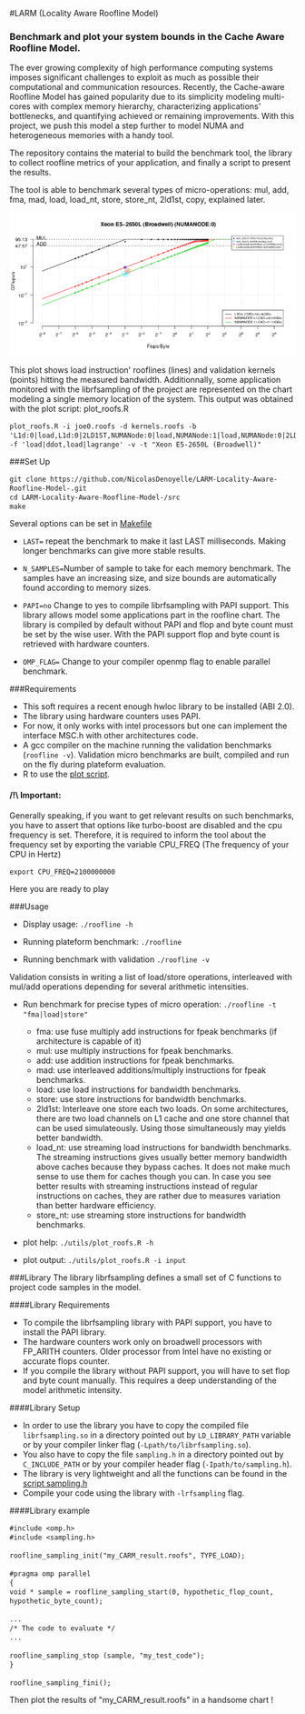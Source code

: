 #LARM (Locality Aware Roofline Model)
### Benchmark and plot your system bounds in the Cache Aware Roofline Model.
  The ever growing complexity of high performance computing systems imposes significant challenges to exploit as much as
  possible their computational and communication resources.
  Recently, the Cache-aware Roofline Model has gained popularity due to its simplicity modeling multi-cores with complex memory
  hierarchy, characterizing applications' bottlenecks, and quantifying achieved or remaining improvements.
  With this project, we push this model a step further to model NUMA and heterogeneous memories with a handy tool.

  The repository contains the material to build the benchmark tool, the library to collect roofline metrics of your application, and finally a script to present the results.

  The tool is able to benchmark several types of micro-operations: mul, add, fma, mad, load, load_nt, store, store_nt, 2ld1st, copy, explained later.

![](pictures/roofline_chart.png?raw=true)

This plot shows load instruction' rooflines (lines) and validation kernels (points) hitting the measured bandwidth.
Additionnally, some application monitored with the librfsampling of the project are represented on the chart modeling a single memory location of the system.
This output was obtained with the plot script: plot_roofs.R

```
plot_roofs.R -i joe0.roofs -d kernels.roofs -b 'L1d:0|load,L1d:0|2LD1ST,NUMANode:0|load,NUMANode:1|load,NUMANode:0|2LD1ST,NUMANode:1|2LD1ST' -f 'load|ddot,load|lagrange' -v -t "Xeon E5-2650L (Broadwell)"
```

###Set Up
```
git clone https://github.com/NicolasDenoyelle/LARM-Locality-Aware-Roofline-Model-.git
cd LARM-Locality-Aware-Roofline-Model-/src
make
```

Several options can be set in [Makefile](./src/Makefile)
* `LAST=` repeat the benchmark to make it last LAST milliseconds. Making longer benchmarks can give more stable results.

* `N_SAMPLES=`Number of sample to take for each memory benchmark. The samples have an increasing size, and size bounds are automatically found according to memory sizes.

* `PAPI=no` Change to yes to compile librfsampling with PAPI support.
This library allows model some applications part in the roofline chart.
The library is compiled by default without PAPI and flop and byte count must be set by the wise user.
With the PAPI support flop and byte count is retrieved with hardware counters.

* `OMP_FLAG=` Change to your compiler openmp flag to enable parallel benchmark.


###Requirements

* This soft requires a recent enough hwloc library to be installed (ABI 2.0).
* The library using hardware counters uses PAPI.
* For now, it only works with intel processors but one can implement the interface MSC.h with other architectures code.
* A gcc compiler on the machine running the validation benchmarks (`roofline -v`). Validation micro benchmarks are built, compiled and run on the fly during plateform evaluation. 
* R to use the [plot script](LARM-Locality-Aware-Roofline-Model-/blob/master/utils/plot_roofs.bash).

#### /!\ Important: 
Generally speaking, if you want to get relevant results on such benchmarks, you have to assert that options like turbo-boost are disabled and
the cpu frequency is set.
Therefore, it is required to inform the tool about the frequency set by exporting the variable CPU_FREQ (The frequency of your CPU in Hertz)
```
export CPU_FREQ=2100000000
```
Here you are ready to play

###Usage

* Display usage: `./roofline -h`

* Running plateform benchmark: `./roofline`

* Running benchmark with validation `./roofline -v`

Validation consists in writing a list of load/store operations, interleaved with mul/add operations depending for several arithmetic intensities.

* Run benchmark for precise types of micro operation: `./roofline -t "fma|load|store"`
  * fma: use fuse multiply add instructions for fpeak benchmarks (if architecture is capable of it)
  * mul: use multiply instructions for fpeak benchmarks.
  * add: use addition instructions for fpeak benchmarks.
  * mad: use interleaved additions/multiply instructions for fpeak benchmarks.
  * load: use load instructions for bandwidth benchmarks.
  * store: use store instructions for bandwidth benchmarks.
  * 2ld1st: Interleave one store each two loads.
  On some architectures, there are two load channels on L1 cache and one store channel that can be used simulateously.
  Using those simultaneously may yields better bandwidth.
  * load_nt: use streaming load instructions for bandwidth benchmarks.
  The streaming instructions gives usually better memory bandwidth above caches because they bypass caches.
  It does not make much sense to use them for caches though you can.
  In case you see better results with streaming instructions instead of regular instructions on caches, they are rather due to measures variation than better hardware efficiency.
  * store_nt: use streaming store instructions for bandwidth benchmarks.
  
* plot help: `./utils/plot_roofs.R -h`

* plot output: `./utils/plot_roofs.R -i input`

###Library
The library librfsampling defines a small set of C functions to project code samples in the model. 

####Library Requirements
* To compile the librfsampling library with PAPI support, you have to install the PAPI library.
* The hardware counters work only on broadwell processors with FP_ARITH counters. Older processor from Intel have no existing or accurate flops counter.
* If you compile the library without PAPI support, you will have to set flop and byte count manually. This requires a deep understanding of the model arithmetic intensity.

####Library Setup
* In order to use the library you have to copy the compiled file `librfsampling.so` in a directory pointed out by `LD_LIBRARY_PATH` variable or by your compiler linker flag (`-Lpath/to/librfsampling.so`). 
* You also have to copy the file `sampling.h` in a directory pointed out by `C_INCLUDE_PATH` or by your compiler header flag (`-Ipath/to/sampling.h`).
* The library is very lightweight and all the functions can be found in the [script sampling.h](LARM-Locality-Aware-Roofline-Model-/blob/master/src/sampling.h)
* Compile your code using the library with `-lrfsampling` flag.

####Library example
```
#include <omp.h>
#include <sampling.h>

roofline_sampling_init("my_CARM_result.roofs", TYPE_LOAD);

#pragma omp parallel
{
void * sample = roofline_sampling_start(0, hypothetic_flop_count, hypothetic_byte_count);

...
/* The code to evaluate */
...

roofline_sampling_stop (sample, "my_test_code");
}

roofline_sampling_fini();
```

Then plot the results of "my_CARM_result.roofs" in a handsome chart !

